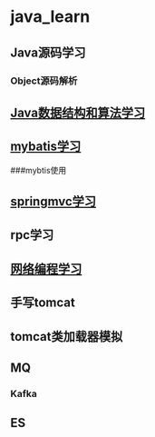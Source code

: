 # java_learn

## Java源码学习
### Object源码解析

## [Java数据结构和算法学习](https://github.com/huaidandaidai/java_learn/blob/master/learn_data_structure/README.md)

## [mybatis学习](https://github.com/huaidandaidai/java_learn/blob/master/learn_mybatis/README.md)

###mybtis使用
## [springmvc学习](https://github.com/huaidandaidai/java_learn/blob/master/learn_springmvc/README.md)

## rpc学习

## [网络编程学习](https://github.com/huaidandaidai/java_learn/blob/master/learn_io/README.md)

## 手写tomcat

## tomcat类加载器模拟

## MQ

### Kafka

## ES

